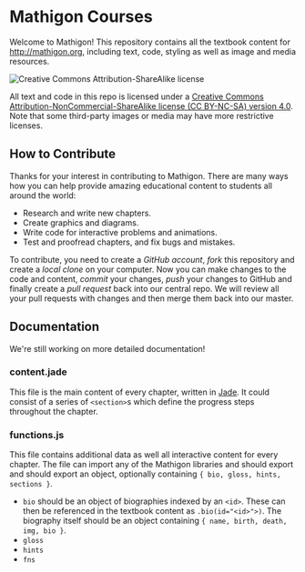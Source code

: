 # Mathigon Courses

Welcome to Mathigon! This repository contains all the textbook content for http://mathigon.org, including text, code, styling as well as image and media resources.

![Creative Commons Attribution-ShareAlike license](https://licensebuttons.net/l/by-nc-sa/3.0/88x31.png "CC BY-NC-SA")

All text and code in this repo is licensed under a [Creative Commons Attribution-NonCommercial-ShareAlike license (CC BY-NC-SA) version 4.0](https://creativecommons.org/licenses/by-nc-sa/4.0/). Note that some third-party images or media may have more restrictive licenses.

## How to Contribute
Thanks for your interest in contributing to Mathigon. There are many ways how you can help provide amazing educational content to students all around the world:
* Research and write new chapters.
* Create graphics and diagrams.
* Write code for interactive problems and animations.
* Test and proofread chapters, and fix bugs and mistakes.

To contribute, you need to create a _GitHub account_, _fork_ this repository and create a _local clone_ on your computer. Now you can make changes to the code and content, _commit_ your changes, _push_ your changes to GitHub and finally create a _pull request_ back into our central repo. We will review all your pull requests with changes and then merge them back into our master.


## Documentation

We're still working on more detailed documentation!

### content.jade
This file is the main content of every chapter, written in [Jade](http://jade-lang.com). It could consist of a series of `<section>`s which define the progress steps throughout the chapter.

### functions.js
This file contains additional data as well all interactive content for every chapter. The file can import any of the Mathigon libraries and should export and should export an object, optionally containing `{ bio, gloss, hints, sections }`.

* `bio` should be an object of biographies indexed by an `<id>`. These can then be referenced in the textbook content as `.bio(id="<id>">)`. The biography itself should be an object containing `{ name, birth, death, img, bio }`.
* `gloss`
* `hints`
* `fns`
